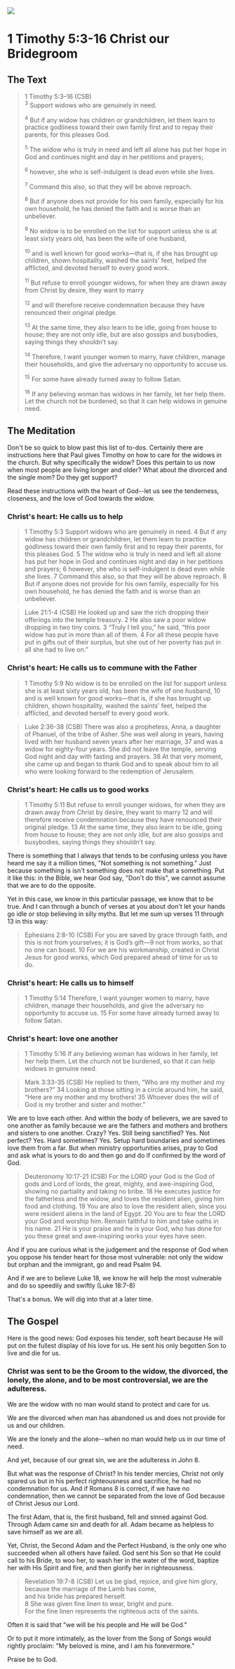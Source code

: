 <img class="intro-right" src="/images/art-timothy.jpg">

# 1 Timothy 5:3-16 Christ our Bridegroom

## The Text

>1 Timothy 5:3–16 (CSB)  
><sup>3</sup> Support widows who are genuinely in need. 
>
><sup>4</sup> But if any widow has children or grandchildren, let them learn to practice godliness toward their own family first and to repay their parents, for this pleases God. 
>
><sup>5</sup> The widow who is truly in need and left all alone has put her hope in God and continues night and day in her petitions and prayers; 
>
><sup>6</sup> however, she who is self-indulgent is dead even while she lives. 
>
><sup>7</sup> Command this also, so that they will be above reproach. 
>
><sup>8</sup> But if anyone does not provide for his own family, especially for his own household, he has denied the faith and is worse than an unbeliever. 
>
><sup>9</sup> No widow is to be enrolled on the list for support unless she is at least sixty years old, has been the wife of one husband, 
>
><sup>10</sup> and is well known for good works—that is, if she has brought up children, shown hospitality, washed the saints’ feet, helped the afflicted, and devoted herself to every good work. 
>
><sup>11</sup> But refuse to enroll younger widows, for when they are drawn away from Christ by desire, they want to marry 
>
><sup>12</sup> and will therefore receive condemnation because they have renounced their original pledge. 
>
><sup>13</sup> At the same time, they also learn to be idle, going from house to house; they are not only idle, but are also gossips and busybodies, saying things they shouldn’t say. 
>
><sup>14</sup> Therefore, I want younger women to marry, have children, manage their households, and give the adversary no opportunity to accuse us. 
>
><sup>15</sup> For some have already turned away to follow Satan. 
>
><sup>16</sup> If any believing woman has widows in her family, let her help them. Let the church not be burdened, so that it can help widows in genuine need.

## The Meditation

Don't be so quick to blow past this list of to-dos. Certainly there are instructions here that Paul gives Timothy on how to care for the widows in the church. But why specifically the widow? Does this pertain to us now when most people are living longer and older? What about the divorced and the single mom? Do they get support?

Read these instructions with the heart of God--let us see the tenderness, closeness, and the love of God towards the widow.

### Christ's heart: He calls us to help

>1 Timothy 5:3 Support widows who are genuinely in need. 4 But if any widow has children or grandchildren, let them learn to practice godliness toward their own family first and to repay their parents, for this pleases God. 5 The widow who is truly in need and left all alone has put her hope in God and continues night and day in her petitions and prayers; 6 however, she who is self-indulgent is dead even while she lives. 7 Command this also, so that they will be above reproach. 8 But if anyone does not provide for his own family, especially for his own household, he has denied the faith and is worse than an unbeliever.

>Luke 21:1-4 (CSB) He looked up and saw the rich dropping their offerings into the temple treasury. 2 He also saw a poor widow dropping in two tiny coins. 3 “Truly I tell you,” he said, “this poor widow has put in more than all of them. 4 For all these people have put in gifts out of their surplus, but she out of her poverty has put in all she had to live on.”

### Christ's heart: He calls us to commune with the Father

>1 Timothy 5:9 No widow is to be enrolled on the list for support unless she is at least sixty years old, has been the wife of one husband, 10 and is well known for good works—that is, if she has brought up children, shown hospitality, washed the saints’ feet, helped the afflicted, and devoted herself to every good work.

>Luke 2:36-38 (CSB) There was also a prophetess, Anna, a daughter of Phanuel, of the tribe of Asher. She was well along in years, having lived with her husband seven years after her marriage, 37 and was a widow for eighty-four years. She did not leave the temple, serving God night and day with fasting and prayers. 38 At that very moment, she came up and began to thank God and to speak about him to all who were looking forward to the redemption of Jerusalem.

### Christ's heart: He calls us to good works

>1 Timothy 5:11 But refuse to enroll younger widows, for when they are drawn away from Christ by desire, they want to marry 12 and will therefore receive condemnation because they have renounced their original pledge. 13 At the same time, they also learn to be idle, going from house to house; they are not only idle, but are also gossips and busybodies, saying things they shouldn’t say.

There is something that I always that tends to be confusing unless you have heard me say it a million times, "Not something is not something." Just because something is isn't something does not make that a something. Put it like this: in the Bible, we hear God say, "Don't do this", we cannot assume that we are to do the opposite.

Yet in this case, we know in this particular passage, we know that to be true. And I can through a bunch of verses at you about don't let your hands go idle or stop believing in silly myths. But let me sum up verses 11 through 13 in this way:

>Ephesians 2:8-10 (CSB) For you are saved by grace through faith, and this is not from yourselves; it is God’s gift—9 not from works, so that no one can boast. 10 For we are his workmanship, created in Christ Jesus for good works, which God prepared ahead of time for us to do.

### Christ's heart: He calls us to himself

>1 Timothy 5:14 Therefore, I want younger women to marry, have children, manage their households, and give the adversary no opportunity to accuse us. 15 For some have already turned away to follow Satan.

### Christ's heart: love one another

>1 Timothy 5:16 If any believing woman has widows in her family, let her help them. Let the church not be burdened, so that it can help widows in genuine need.

>Mark 3:33-35 (CSB) He replied to them, “Who are my mother and my brothers?” 34 Looking at those sitting in a circle around him, he said, “Here are my mother and my brothers! 35 Whoever does the will of God is my brother and sister and mother.”

We are to love each other. And within the body of believers, we are saved to one another as family because we are the fathers and mothers and brothers and sisters to one another. Crazy? Yes. Still being sanctified? Yes. Not perfect? Yes. Hard sometimes? Yes.
Setup hard boundaries and sometimes love them from a far. But when ministry opportunities arises, pray to God and ask what is yours to do and then go and do if confirmed by the word of God.

>Deuteronomy 10:17-21 (CSB) For the LORD your God is the God of gods and Lord of lords, the great, mighty, and awe-inspiring God, showing no partiality and taking no bribe. 18 He executes justice for the fatherless and the widow, and loves the resident alien, giving him food and clothing. 19 You are also to love the resident alien, since you were resident aliens in the land of Egypt. 20 You are to fear the LORD your God and worship him. Remain faithful to him and take oaths in his name. 21 He is your praise and he is your God, who has done for you these great and awe-inspiring works your eyes have seen.


And if you are curious what is the judgement and the response of God when you oppose his tender heart for those most vulnerable: not only the widow but orphan and the immigrant, go and read Psalm 94.

And if we are to believe Luke 18, we know he will help the most vulnerable and do so speedily and swiftly (Luke 18:7-8)

That's a bonus. We will dig into that at a later time.

## The Gospel

Here is the good news: God exposes his tender, soft heart because He will put on the fullest display of his love for us. He sent his only begotten Son to live and die for us.

### Christ was sent to be the Groom to the widow, the divorced, the lonely, the alone, and to be most controversial, we are the adulteress.

We are the widow with no man would stand to protect and care for us.

We are the divorced when man has abandoned us and does not provide for us and our children.

We are the lonely and the alone--when no man would help us in our time of need.

And yet, because of our great sin, we are the adulteress in John 8.

But what was the response of Christ? In his tender mercies, Christ not only spared us but in his perfect righteousness and sacrifice, he had no condemnation for us. And if Romans 8 is correct, if we have no condemnation, then we cannot be separated from the love of God because of Christ Jesus our Lord.

The first Adam, that is, the first husband, fell and sinned against God. Through Adam came sin and death for all. Adam became as helpless to save himself as we are all. 

Yet, Christ, the Second Adam and the Perfect Husband, is the only one who succeeded when all others have failed. God sent his Son so that He could call to his Bride, to woo her, to wash her in the water of the word, baptize her with His Spirit and fire, and then glorify her in righteousness.

>Revelation 19:7-8 (CSB) Let us be glad, rejoice, and give him glory,  
>because the marriage of the Lamb has come,  
>and his bride has prepared herself.  
>8 She was given fine linen to wear, bright and pure.  
>For the fine linen represents the righteous acts of the saints.

Often it is said that "we will be his people and He will be God."

Or to put it more intimately, as the lover from the Song of Songs would rightly proclaim: "My beloved is mine, and I am his forevermore."

Praise be to God.
